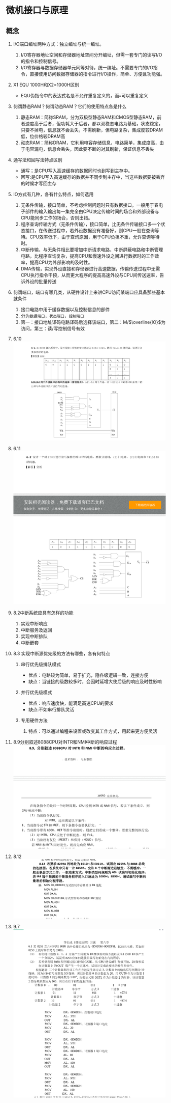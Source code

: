 # 微机接口与原理

## 概念

1. I/O端口编址两种方式：独立编址与统一编址。
   1. I/O寄存器地址空间和存储器地址空间分开编址，但需一套专门的读写I/O的指令和控制信号。
   2. I/O寄存器与数据存储器单元同等对待，统一编址。不需要专门的I/O指令，直接使用访问数据存储器的指令进行I/O操作，简单、方便且功能强。

2. X1 EQU 1000H和X2=1000H区别
   * EQU伪指令中的表达式名是不允许重复定义的，而`=`可以重复定义

3. 何谓静态RAM？何谓动态RAM？它们的使用特点各是什么
   1. 静态RAM：简称SRAM，分为双极型静态RAM和CMOS型静态RAM，前者速度高于后者，但功耗大于后者，都以双稳态电路为基础，状态稳定，只要不掉电，信息就不会丢失，不需刷新，但电路复杂，集成度较DRAM低，位价格较DRAM高
   2. 动态RAM：简称DRAM，它利用电容存储信息，电路简单，集成度高，由于电容漏电，信息会丢失，因此要不断的对其刷新，保证信息不丢失

4. 通写法和回写法特点区别
   * 通写；是CPU写入高速缓存的数据同时也到写到主存中。
   * 回写:是CPU写入高速缓存的数据并不同步到主存中，当这些数据要被丢弃的时候才写回主存

5. IO方式有几种，各有什么特点，如何选用
   1. 无条件传输，接口简单，不考虑控制问题时只有数据接口。一般用于春电子部件的输入输出每一集完全由CPU决定传输时间的场合和外部设备与CPU能同步工作的场合，否则出错。
   2. 程序查询传输方式（无条件传输），接口简单，比无条件传输接口多一个状态接口，在传送过程中，若外设数据没有准备好，则CPU一般在查询等待。CPU效率低下，由于查询原因，用于CPU负担不重，允许查询等待时。
   3. 中断传输，与无条件相比要增加中断请求电路，中断屏蔽电路和中断管理电路，比程序查询复杂，提高CPU和慢速外设之间进行数据时的工作效率，提高CPU为外部影响的及时性。
   4. DMA传输，实现外设直接和存储器进行高速数据，传输传送过程中无需CPU执行指令干预，从而更大程序的提高高速外设与CPU间传送速率，告诉外设的批量传送

6. 何谓端口，端口有哪几类，从硬件设计上来讲CPU访问某端口应具备那些基本就条件
   1. 接口电路中用于缓存数据以及控制信息的部件
   2. 分为`数据端口`，`状态端口`，`控制端口`
   3. 第一：接口地址译码电路译码后选择该端口，第二：M/$\overline{IO}$为访问，第三：读/写控制信号有效

7. 6.10![6.10](img/6.10.png)
8. 6.11![6.11](img/6.11.png)

9. 8.2中断系统应具有怎样的功能
   1. 实现中断响应
   2. 中断服务及返回
   3. 实现中断排队
   4. 中断嵌套

10. 8.3 实现中断源优先级的方法有哪些，各有何特点
    1. 串行优先级排队模式
       * 优点：电路较为简单，易于扩充，隐各级逻辑一致，连接方便
       * 缺点：当链接的级数较多时，会因时延增大使后级的响应及时性影响

    2. 并行优先级模式
       * 优点：响应速度快，能满足高速CPU的要求
       * 缺点:不如串行排队灵活

    3. 专用硬件方法
       1. 特点：可以通过编程来设置或改变其工作方式，用起来更方便灵活

11. 8.9分别叙述8088CPU对INTR和NMI中断的响应过程![8.9](img/8.9.png)

12. 8.12![8.12](img/8.12.png)

13. 9.7![9.7](img/9.7.png)